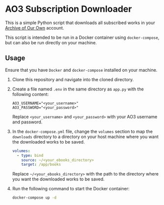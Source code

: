 # AO3 Subscription Downloader

This is a simple Python script that downloads all subscribed works in your [Archive of Our Own](https://archiveofourown.org/) account.  

This script is intended to be run in a Docker container using `docker-compose`, but can also be run directly on your machine.

## Usage

Ensure that you have `Docker` and `docker-compose` installed on your machine.

1. Clone this repository and navigate into the cloned directory.
2. Create a file named `.env` in the same directory as `app.py` with the following content:
    ```env
    AO3_USERNAME="<your_username>"
    AO3_PASSWORD="<your_password>"
    ```
    Replace `<your_username>` and `<your_password>` with your AO3 username and password.

3. In the `docker-compose.yml` file, change the `volumes` section to map the `downloads` directory to a directory on your host machine where you want the downloaded works to be saved. 
    ```yaml
    volumes:
      - type: bind
        source: ~/<your_ebooks_directory>
        target: /app/books
    ```
    Replace `~/<your_ebooks_directory>` with the path to the directory where you want the downloaded works to be saved.

4. Run the following command to start the Docker container:
    ```bash
    docker-compose up -d
    ```